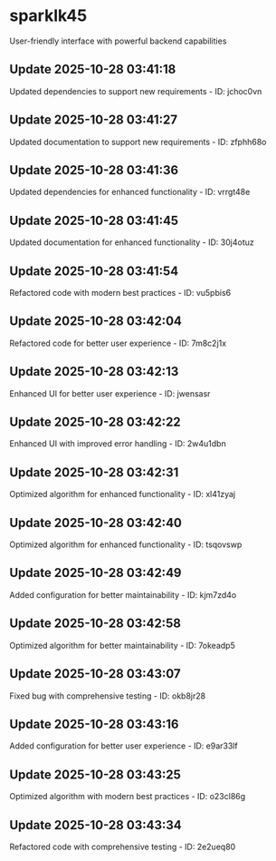 # sparklk45
User-friendly interface with powerful backend capabilities

## Update 2025-10-28 03:41:18
Updated dependencies to support new requirements - ID: jchoc0vn


## Update 2025-10-28 03:41:27
Updated documentation to support new requirements - ID: zfphh68o


## Update 2025-10-28 03:41:36
Updated dependencies for enhanced functionality - ID: vrrgt48e


## Update 2025-10-28 03:41:45
Updated documentation for enhanced functionality - ID: 30j4otuz


## Update 2025-10-28 03:41:54
Refactored code with modern best practices - ID: vu5pbis6


## Update 2025-10-28 03:42:04
Refactored code for better user experience - ID: 7m8c2j1x


## Update 2025-10-28 03:42:13
Enhanced UI for better user experience - ID: jwensasr


## Update 2025-10-28 03:42:22
Enhanced UI with improved error handling - ID: 2w4u1dbn


## Update 2025-10-28 03:42:31
Optimized algorithm for enhanced functionality - ID: xl41zyaj


## Update 2025-10-28 03:42:40
Optimized algorithm for enhanced functionality - ID: tsqovswp


## Update 2025-10-28 03:42:49
Added configuration for better maintainability - ID: kjm7zd4o


## Update 2025-10-28 03:42:58
Optimized algorithm for better maintainability - ID: 7okeadp5


## Update 2025-10-28 03:43:07
Fixed bug with comprehensive testing - ID: okb8jr28


## Update 2025-10-28 03:43:16
Added configuration for better user experience - ID: e9ar33lf


## Update 2025-10-28 03:43:25
Optimized algorithm with modern best practices - ID: o23cl86g


## Update 2025-10-28 03:43:34
Refactored code with comprehensive testing - ID: 2e2ueq80

